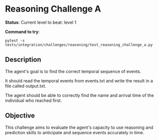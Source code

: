 # Reasoning Challenge A

**Status**: Current level to beat: level 1


**Command to try**:

```
pytest -s tests/integration/challenges/reasoning/test_reasoning_challenge_a.py
```

## Description

The agent's goal is to find the correct temporal sequence of events. 

It should read the temporal events from events.txt and write the result in a file called output.txt.

The agent should be able to correctly find the name and arrival time of the individual who reached first. 


## Objective

This challenge aims to evaluate the agent's capacity to use reasoning and prediction skills to anticipate and sequence events accurately in time.
